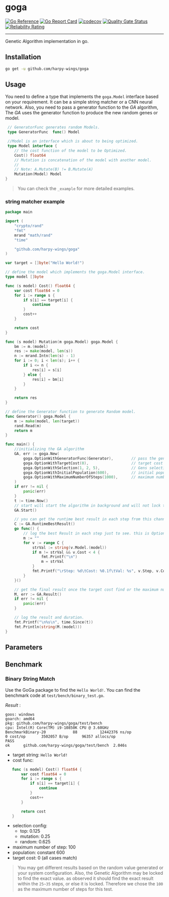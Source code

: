 # goga
[![Go Reference](https://pkg.go.dev/badge/github.com/harpy-wings/goga.svg)](https://pkg.go.dev/github.com/harpy-wings/goga)
[![Go Report Card](https://goreportcard.com/badge/github.com/harpy-wings/goga)](https://goreportcard.com/report/github.com/harpy-wings/goga)
[![codecov](https://codecov.io/gh/harpy-wings/goga/branch/main/graph/badge.svg?token=R4Z4JTD87I)](https://codecov.io/gh/harpy-wings/goga)
[![Quality Gate Status](https://sonarcloud.io/api/project_badges/measure?project=harpy-wings_goga&metric=alert_status)](https://sonarcloud.io/summary/new_code?id=harpy-wings_goga)
[![Reliability Rating](https://sonarcloud.io/api/project_badges/measure?project=harpy-wings_goga&metric=reliability_rating)](https://sonarcloud.io/summary/new_code?id=harpy-wings_goga)

---

Genetic Algorithm implementation in go.

## Installation

```bash
go get -u github.com/harpy-wings/goga
```

## Usage

You need to define a type that implements the `goga.Model` interface based on your requirement. It can be a simple string matcher or a CNN neural network. Also, you need to pass a generator function to the *GA* algorithm, The *GA* uses the generator function to produce the new random genes or model.

```go
 // GeneratorFunc generates random Models.
 type GeneratorFunc  func() Model

 //Model is an interface which is about to being optimized.
 type Model interface {
    // the cost function of the model to be Optimized.
    Cost() float64
    // Mutation is concatenation of the model with another model.
    //
    // Note: A.Mutate(B) != B.Mutate(A)
    Mutation(Model) Model
}
```

> You can check the `_example` for more detailed examples.

### string matcher example

```go
package main

import (
	"crypto/rand"
	"fmt"
	mrand "math/rand"
	"time"

	"github.com/harpy-wings/goga"
)

var target = []byte("Hello World!")

// define the model which implements the goga.Model interface.
type model []byte

func (s model) Cost() float64 {
	var cost float64 = 0
	for i := range s {
		if s[i] == target[i] {
			continue
		}
		cost++
	}

	return cost
}

func (s model) Mutation(m goga.Model) goga.Model {
	bm := m.(model)
	res := make(model, len(s))
	n := mrand.Intn(len(s) - 1)
	for i := 0; i < len(s); i++ {
		if i <= n {
			res[i] = s[i]
		} else {
			res[i] = bm[i]
		}
	}

	return res
}

// define the Generator function to generate Random model.
func Generator() goga.Model {
	m := make(model, len(target))
	rand.Read(m)
	return m
}

func main() {
    //initializing the GA algorithm
	GA, err := goga.New(
		goga.OptionWithGeneratorFunc(Generator),        // pass the generator function
		goga.OptionWithTargetCost(0),                   // target cost
		goga.OptionWithSelection(1, 2, 5),              // Gens selection configuration
		goga.OptionWithInitialPopulation(600),          // initial population
		goga.OptionWithMaximumNumberOfSteps(1000),      // maximum number of steps.
	)
	if err != nil {
		panic(err)
	}
	t := time.Now()
    // start will start the algorithm in background and will not lock the current thread.
	GA.Start()

    // you can get the runtime best result in each step from this channel.
	C := GA.RuntimeBestResult()
	go func() {
        // log the best Result in each step just to see. this is Optional you can remove this part.
		m := ""
		for v := range C {
			strVal := string(v.Model.(model))
			if m != strVal && v.Cost < 4 {
				fmt.Printf("\n")
				m = strVal
			}
			fmt.Printf("\rStep: %d\tCost: %0.1f\tVal: %s", v.Step, v.Cost, strVal)
		}
	}()

    // get the final result once the target cost find or the maximum number of steps reached. this will lock the current thread until the GA find the result.
	M, err := GA.Result()
	if err != nil {
		panic(err)
	}

    // log the result and duration.
	fmt.Printf("\n%s\n", time.Since(t))
	fmt.Println(string(M.(model)))
}

```

## Parameters


## Benchmark

### Binary String Match

Use the GoGa package to find the `Hello World!`.
You can find the benchmark code at `test/bench/binary_test.go`.

*Result* :
```bs
goos: windows
goarch: amd64
pkg: github.com/harpy-wings/goga/test/bench
cpu: Intel(R) Core(TM) i9-10850K CPU @ 3.60GHz
BenchmarkBinary-20            88          12442376 ns/op                 0 cost/op       3502057 B/op      96357 allocs/op
PASS
ok      github.com/harpy-wings/goga/test/bench  2.046s

```

- target string: `Hello World!`
- cost func:

 ```go
    func (s model) Cost() float64 {
        var cost float64 = 0
        for i := range s {
            if s[i] == target[i] {
                continue
            }
            cost++
        }

        return cost
    }
 ```

- selection config:
    - top: 0.125
    - mutation: 0.25
    - random: 0.625
- maximum number of step: 100
- population: constant 600
- target cost: 0 (all cases match)

> You may get different results based on the random value generated or your system configuration. Also, the Genetic Algorithm may be locked to find the exact value. as observed it should find the exact result within the `25~35` steps, or else it is locked. Therefore we chose the `100` as the maximum number of steps for this test.
